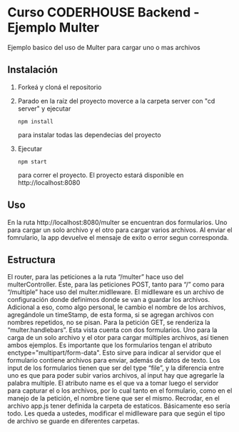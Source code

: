 # Curso CODERHOUSE Backend - Ejemplo Multer

Ejemplo basico del uso de Multer para cargar uno o mas archivos

## Instalación

1. Forkeá y cloná el repositorio

2. Parado en la raíz del proyecto moverce a la carpeta server con "cd server" y ejecutar 

   ```
   npm install
   ```
    para instalar todas las dependecias del proyecto

3. Ejecutar 

   ```
   npm start
   ```

    para correr el proyecto. El proyecto estará disponible en http://localhost:8080


## Uso

En la ruta http://localhost:8080/multer se encuentran dos formularios. Uno para cargar un solo archivo y el otro para cargar varios archivos.
Al enviar el fomrulario, la app devuelve el mensaje de exito o error segun corresponda.

## Estructura

El router, para las peticiones a la ruta “/multer” hace uso del multerController.
Este, para las peticiones POST, tanto para “/” como para “/multiple” hace uso del multer.midlleware. 
El midlleware es un archivo de configuración donde definimos donde se van a guardar los archivos. Adicional a eso, como algo personal, le cambio el nombre de los archivos, agregándole un timeStamp, de esta forma, si se agregan archivos con nombres repetidos, no se pisan.
Para la petición GET, se renderiza la “multer.handlebars”. Esta vista cuenta con dos formularios. Uno para la carga de un solo archivo y el otor para cargar múltiples archivos, así tienen ambos ejemplos. Es importante que los formularios tengan el atributo enctype="multipart/form-data". Esto sirve para indicar al servidor que el formulario contiene archivos para enviar, además de datos de texto.
Los input de los formularios tienen que ser del type “file”, y la diferencia entre uno es que para poder subir varios archivos, al input hay que agregarle la palabra multiple.
El atributo name es el que va a tomar luego el servidor para capturar el o los archivos, por lo cual tanto en el formulario, como en el manejo de la petición, el nombre tiene que ser el mismo.
Recrodar, en el archivo app.js tener definida la carpeta de estaticos.
Básicamente eso sería todo. Les queda a ustedes, modificar el midlleware para que según el tipo de archivo se guarde en diferentes carpetas.

